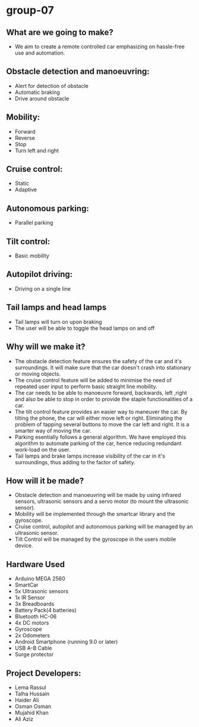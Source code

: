 # group-07
## What are we going to make?
- We aim to create a remote controlled car emphasizing on hassle-free use and automation. 

## Obstacle detection and manoeuvring:
* Alert for detection of obstacle
* Automatic braking
* Drive around obstacle

## Mobility:
* Forward
* Reverse
* Stop
* Turn left and right

## Cruise control:
* Static
* Adaptive

## Autonomous parking:
* Parallel parking

## Tilt control: 
* Basic mobility 

## Autopilot driving: 
* Driving on a single line

## Tail lamps and head lamps
* Tail lamps will turn on upon braking
* The user will be able to toggle the head lamps on and off

## Why will we make it?
* The obstacle detection feature ensures the safety of the car and it's surroundings. It will make sure that the car doesn't crash into stationary or moving objects.
* The cruise control feature will be added to minimise the need of repeated user input to perform basic straight line mobility. 
* The car needs to be able to manoeuvre forward, backwards, left ,right and also be able to stop in order to provide the staple functionalities of a car. 
* The tilt control feature provides an easier way to maneuver the car. By tilting the phone, the car will either move left or right. Eliminating the problem of tapping several buttons to move the car left and right. It is a smarter way of moving the car.
* Parking esentially follows a general algorithm. We have employed this algorithm to automate parking of the car, hence reducing redundant work-load on the user. 
* Tail lamps and brake lamps increase visibility of the car in it's surroundings, thus adding to the factor of safety. 

## How will it be made?
* Obstacle detection and manoeuvring will be made by using infrared sensors, ultrasonic sensors and a servo motor (to mount the ultrasonic sensor).
* Mobility will be implemented through the smartcar library and the gyroscope.
* Cruise control, autopilot and autonomous parking will be managed by an ultrasonic sensor.
* Tilt Control will be managed by the gyroscope in the users mobile device.

## Hardware Used
- Arduino MEGA 2560
- SmartCar
- 5x Ultrasonic sensors 
- 1x IR Sensor 
- 3x Breadboards
- Battery Pack(4 batteries)
- Bluetooth HC-06
- 4x DC motors
- Gyroscope
- 2x Odometers
- Android Smartphone (running 9.0 or later) 
- USB A-B Cable
- Surge protector 

## Project Developers:  
- Lema Rassul
- Talha Hussain
- Haider Ali
- Osman Osman
- Mujahid Khan
- Ali Aziz




